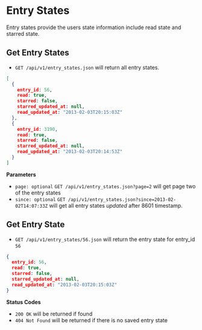 Entry States
============

Entry states provide the users state information include read state and starred state.

Get Entry States
----------------

 - `GET /api/v1/entry_states.json` will return all entry states.


```json
[
  {
    entry_id: 56,
    read: true,
    starred: false,
    starred_updated_at: null,
    read_updated_at: "2013-02-03T20:15:03Z"
  },
  {
    entry_id: 3190,
    read: true,
    starred: false,
    starred_updated_at: null,
    read_updated_at: "2013-02-03T20:14:53Z"
  }
]
```

**Parameters**

 - `page: optional` `GET /api/v1/entry_states.json?page=2` will get page two of the entry states
 - `since: optional` `GET /api/v1/entry_states.json?since=2013-02-02T14:07:33Z` will get all entry states *updated* after 8601 timestamp.

Get Entry State
---------------

 - `GET /api/v1/entry_states/56.json` will return the entry state for entry_id `56`

```json
{
  entry_id: 56,
  read: true,
  starred: false,
  starred_updated_at: null,
  read_updated_at: "2013-02-03T20:15:03Z"
}
```

**Status Codes**

- `200 OK` will be returned if found
- `404 Not Found` will be returned if there is no saved entry state
